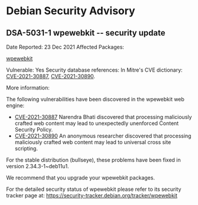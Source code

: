 
Debian Security Advisory
========================


DSA-5031-1 wpewebkit -- security update
---------------------------------------



Date Reported:
23 Dec 2021
Affected Packages:

[wpewebkit](https://packages.debian.org/src:wpewebkit)

Vulnerable:
Yes
Security database references:
In Mitre's CVE dictionary: [CVE-2021-30887](https://security-tracker.debian.org/tracker/CVE-2021-30887), [CVE-2021-30890](https://security-tracker.debian.org/tracker/CVE-2021-30890).  

More information:

The following vulnerabilities have been discovered in the wpewebkit
web engine:


* [CVE-2021-30887](https://security-tracker.debian.org/tracker/CVE-2021-30887)
Narendra Bhati discovered that processing maliciously crafted web
 content may lead to unexpectedly unenforced Content Security
 Policy.
* [CVE-2021-30890](https://security-tracker.debian.org/tracker/CVE-2021-30890)
An anonymous researcher discovered that processing maliciously
 crafted web content may lead to universal cross site scripting.


For the stable distribution (bullseye), these problems have been fixed in
version 2.34.3-1~deb11u1.


We recommend that you upgrade your wpewebkit packages.


For the detailed security status of wpewebkit please refer to
its security tracker page at:
<https://security-tracker.debian.org/tracker/wpewebkit>





